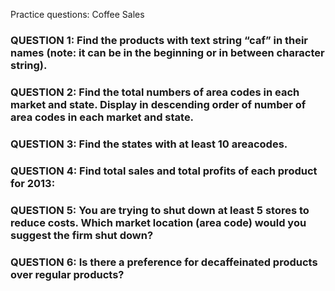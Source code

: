 Practice questions: Coffee Sales

### QUESTION 1:  Find the products with text string “caf” in their names (note: it can be in the beginning or in between character string).
### QUESTION 2: Find the total numbers of area codes in each market and state. Display in descending order of number of area codes in each market and state.
### QUESTION 3: Find the states with at least 10 areacodes. 

### QUESTION 4: Find total sales and total profits of each  product for 2013:
### QUESTION 5: You are trying to shut down at least 5 stores to reduce costs. Which market location (area code) would you suggest the firm shut down?
### QUESTION 6: Is there a preference for decaffeinated products over regular products?
